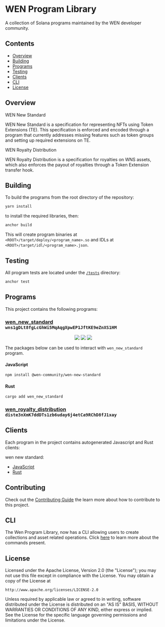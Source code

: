 # WEN Program Library

A collection of Solana programs maintained by the WEN developer community.

## Contents

- [Overview](#overview)
- [Building](#building)
- [Programs](#programs)
- [Testing](#testing)
- [Clients](#clients)
- [CLI](#cli)
- [License](#license)

## Overview

WEN New Standard

WEN New Standard is a specification for representing NFTs using Token Extensions (TE). This specification is enforced and encoded through a program that currently addresses missing features such as token groups and setting up required extensions on TE.

WEN Royalty Distribution

WEN Royalty Distribution is a specification for royalties on WNS assets, which also enforces the payout of royalties through a Token Extension transfer hook.

## Building

To build the programs from the root directory of the repository:

```bash
yarn install
```

to install the required libraries, then:

```bash
anchor build
```

This will create program binaries at `<ROOT>/target/deploy/<program_name>.so` and IDLs at `<ROOT>/target/idl/<program_name>.json`.

## Testing

All program tests are located under the [`/tests`](./tests) directory:

```bash
anchor test
```

## Programs

This project contains the following programs:

### [wen_new_standard](./programs/wen_new_standard/README.md) `wns1gDLt8fgLcGhWi5MqAqgXpwEP1JftKE9eZnXS1HM`

<p align="center">
  <a href="https://github.com/nifty-oss/asset/actions/workflows/main.yml"><img src="https://img.shields.io/github/actions/workflow/status/nifty-oss/asset/main.yml?logo=GitHub" /></a>
  <a href="https://www.npmjs.com/package/@wen-community/wen-new-standard"><img src="https://img.shields.io/npm/v/%40wen-community%2Fwen-new-standard?logo=npm&color=377CC0" /></a>
  <a href="https://crates.io/crates/wen-new-standard"><img src="https://img.shields.io/crates/v/wen-new-standard?logo=rust" /></a>
</p>

The packages below can be used to interact with `wen_new_standard` program.

#### JavaScript

```bash
npm install @wen-community/wen-new-standard
```

#### Rust

```bash
cargo add wen_new_standard
```

### [wen_royalty_distribution](./programs/wen_royalty_distribution/README.md) `diste3nXmK7ddDTs1zb6uday6j4etCa9RChD8fJ1xay`

## Clients

Each program in the project contains autogenerated Javascript and Rust clients:

wen new standard:

- [JavaScript](./clients/js/wen_new_standard/README.md)
- [Rust](./clients/rust/wen_new_standard/README.md)

## Contributing

Check out the [Contributing Guide](./CONTRIBUTING.md) the learn more about how to contribute to this project.

## CLI

The Wen Program Library, now has a CLI allowing users to create collections and asset related operations. Click [here](./wpl_cli/README.md) to learn more about the commands present.

## License

Licensed under the Apache License, Version 2.0 (the "License");
you may not use this file except in compliance with the License.
You may obtain a copy of the License at

    http://www.apache.org/licenses/LICENSE-2.0

Unless required by applicable law or agreed to in writing, software
distributed under the License is distributed on an "AS IS" BASIS,
WITHOUT WARRANTIES OR CONDITIONS OF ANY KIND, either express or implied.
See the License for the specific language governing permissions and
limitations under the License.
